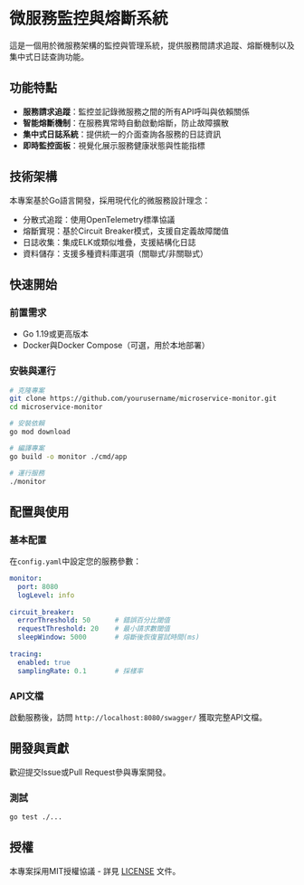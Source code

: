 # 微服務監控與熔斷系統

這是一個用於微服務架構的監控與管理系統，提供服務間請求追蹤、熔斷機制以及集中式日誌查詢功能。

## 功能特點

- **服務請求追蹤**：監控並記錄微服務之間的所有API呼叫與依賴關係
- **智能熔斷機制**：在服務異常時自動啟動熔斷，防止故障擴散
- **集中式日誌系統**：提供統一的介面查詢各服務的日誌資訊
- **即時監控面板**：視覺化展示服務健康狀態與性能指標

## 技術架構

本專案基於Go語言開發，採用現代化的微服務設計理念：

- 分散式追蹤：使用OpenTelemetry標準協議
- 熔斷實現：基於Circuit Breaker模式，支援自定義故障閾值
- 日誌收集：集成ELK或類似堆疊，支援結構化日誌
- 資料儲存：支援多種資料庫選項（關聯式/非關聯式）

## 快速開始

### 前置需求

- Go 1.19或更高版本
- Docker與Docker Compose（可選，用於本地部署）

### 安裝與運行

```bash
# 克隆專案
git clone https://github.com/yourusername/microservice-monitor.git
cd microservice-monitor

# 安裝依賴
go mod download

# 編譯專案
go build -o monitor ./cmd/app

# 運行服務
./monitor
```

## 配置與使用

### 基本配置

在`config.yaml`中設定您的服務參數：

```yaml
monitor:
  port: 8080
  logLevel: info
  
circuit_breaker:
  errorThreshold: 50      # 錯誤百分比閾值
  requestThreshold: 20    # 最小請求數閾值
  sleepWindow: 5000       # 熔斷後恢復嘗試時間(ms)
  
tracing:
  enabled: true
  samplingRate: 0.1       # 採樣率
```

### API文檔

啟動服務後，訪問 `http://localhost:8080/swagger/` 獲取完整API文檔。

## 開發與貢獻

歡迎提交Issue或Pull Request參與專案開發。

### 測試

```bash
go test ./...
```

## 授權

本專案採用MIT授權協議 - 詳見 [LICENSE](LICENSE) 文件。
